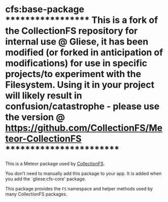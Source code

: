 cfs:base-package
***************** This is a fork of the CollectionFS repository for internal use @ Gliese, it has been modified (or forked in anticipation of modifications) for use in specific projects/to experiment with the Filesystem. Using it in your project will likely result in confusion/catastrophe - please use the version @ https://github.com/CollectionFS/Meteor-CollectionFS *********************** 
=========================

This is a Meteor package used by
[CollectionFS](https://github.com/CollectionFS/Meteor-CollectionFS).

You don't need to manually add this package to your app. It is added when you
add the `gliese:cfs-core' package. 

This package provides the `FS` namespace and helper methods used by many
CollectionFS packages.